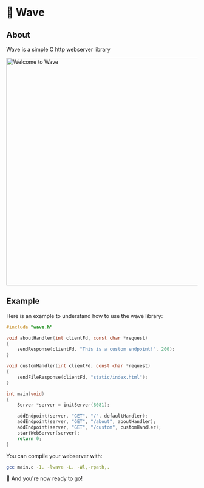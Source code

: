 # 🌊 Wave
## About
Wave is a simple C http webserver library

<img alt="Welcome to Wave" src="https://vhs.charm.sh/vhs-2v00MTfYSNILvFPglbeypg.gif" width="600" />

## Example

Here is an example to understand how to use the wave library:
```c
#include "wave.h"

void aboutHandler(int clientFd, const char *request)
{
    sendResponse(clientFd, "This is a custom endpoint!", 200);
}

void customHandler(int clientFd, const char *request)
{
    sendFileResponse(clientFd, "static/index.html");
}

int main(void)
{
    Server *server = initServer(8081);

    addEndpoint(server, "GET", "/", defaultHandler);
    addEndpoint(server, "GET", "/about", aboutHandler);
    addEndpoint(server, "GET", "/custom", customHandler);
    startWebServer(server);
    return 0;
}
```

You can compile your webserver with:
```bash
gcc main.c -I. -lwave -L. -Wl,-rpath,.
```

🎉 And you're now ready to go!
